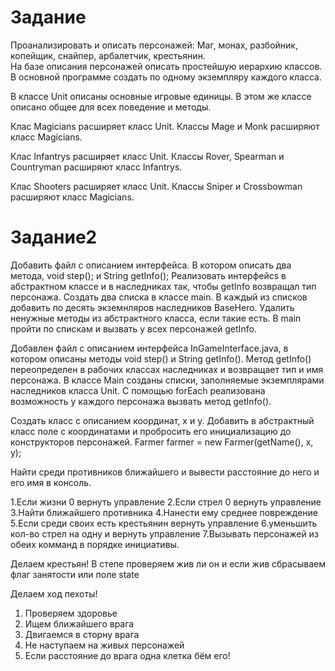 # Задание
Проанализировать и описать персонажей: 
Маг, монах, разбойник, копейщик, снайпер, арбалетчик, крестьянин.   
На базе описания персонажей описать простейшую иерархию классов.   
В основной программе создать по одному экземпляру каждого класса.

В классе Unit описаны основные игровые единицы. В этом же классе описано общее для всех поведение и методы.

Клас Magicians расширяет класс Unit. Классы Mage и Monk расширяют класс Magicians.

Клас Infantrys расширяет класс Unit. Классы Rover, Spearman и Countryman расширяют класс Infantrys.

Клас Shooters расширяет класс Unit. Классы Sniper и Crossbowman расширяют класс Magicians.


# Задание2
Добавить файл с описанием интерфейса. В котором описать два метода, void step(); и String getInfo(); Реализовать интерфейсs в абстрактном классе и в наследниках так, чтобы getInfo возвращал тип персонажа. Создать два списка в классе main. В каждый из списков добавить по десять экземнляров наследников BaseHero. Удалить ненужные методы из абстрактного класса, если такие есть. В main пройти по спискам и вызвать у всех персонажей getInfo.

Добавлен файл с описанием интерфейса InGameInterface.java, в котором описаны методы  void step() и String getInfo(). Метод getInfo() переопределен в рабочих классах наследниках и возвращает тип и имя персонажа.
В классе Main созданы списки, заполняемые экземплярами наследников класса Unit. C помощью forEach реализована возможность у каждого персонажа вызвать метод getInfo().

Создать класс с описанием координат, x и y.
Добавить в абстрактный класс поле с координатами и пробросить его инициализацию до конструкторов персонажей. Farmer farmer = new Farmer(getName(), x, y);

Найти среди противников ближайшего и вывести расстояние до него и его имя в консоль.


1.Если жизни 0 вернуть управление
2.Если стрел 0 вернуть управление
3.Найти ближайшего противника
4.Нанести ему среднее повреждение
5.Если среди своих есть крестьянин вернуть управление
6.уменьшить кол-во стрел на одну и вернуть управление
7.Вызывать персонажей из обеих комманд в порядке инициативы.


Делаем крестьян! В степе проверяем жив ли он и если жив сбрасываем флаг занятости или поле state


Делаем ход пехоты!
1. Проверяем здоровье
2. Ищем ближайшего врага
3. Двигаемся в сторну врага
4. Не наступаем на живых персонажей
5. Если расстояние до врага одна клетка бём его!

